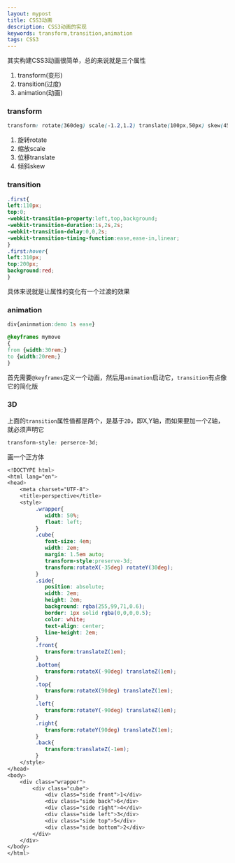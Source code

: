 ```yaml
---
layout: mypost
title: CSS3动画
description: CSS3动画的实现
keywords: transform,transition,animation
tags: CSS3
---
```


其实构建CSS3动画很简单，总的来说就是三个属性
1. transform(变形)
2. transition(过度)
3. animation(动画)

### transform

```css
transform: rotate(360deg) scale(-1.2,1.2) translate(100px,50px) skew(45deg,45deg)
```
1. 旋转rotate       
2. 缩放scale
3. 位移translate
4. 倾斜skew

### transition

```css
.first{
left:110px;
top:0;
-webkit-transition-property:left,top,background;
-webkit-transition-duration:1s,2s,2s;
-webkit-transition-delay:0,0,2s;
-webkit-transition-timing-function:ease,ease-in,linear;
}
.first:hover{
left:310px;
top:200px;
background:red;
}
```
具体来说就是让属性的变化有一个过渡的效果

### animation

```css
div{aninmation:demo 1s ease}

@keyframes mymove
{
from {width:30rem;}
to {width:20rem;}
}
```
首先需要`@keyframes`定义一个动画，然后用`animation`启动它，`transition`有点像它的简化版

### 3D

上面的`transition`属性值都是两个，是基于`2D`，即X,Y轴，而如果要加一个Z轴，就必须声明它

```css
transform-style: perserce-3d;
```

画一个正方体

```css
<!DOCTYPE html>
<html lang="en">
<head>
	<meta charset="UTF-8">
	<title>perspective</title>
	<style>
         .wrapper{
         	width: 50%;
         	float: left;
         }
         .cube{
         	font-size: 4em;
         	width: 2em;
         	margin: 1.5em auto;
         	transform-style:preserve-3d;
         	transform:rotateX(-35deg) rotateY(30deg);
         }
         .side{
         	position: absolute;
         	width: 2em;
         	height: 2em;
         	background: rgba(255,99,71,0.6);
         	border: 1px solid rgba(0,0,0,0.5);
         	color: white;
         	text-align: center;
         	line-height: 2em;
         }
         .front{
         	transform:translateZ(1em);
         }
         .bottom{
         	transform:rotateX(-90deg) translateZ(1em);
         }
         .top{
         	transform:rotateX(90deg) translateZ(1em);
         }
         .left{
         	transform:rotateY(-90deg) translateZ(1em);
         }
         .right{
         	transform:rotateY(90deg) translateZ(1em);
         }
         .back{
         	transform:translateZ(-1em);
         }
	</style>
</head>
<body>
	<div class="wrapper">
		<div class="cube">
			<div class="side front">1</div>
			<div class="side back">6</div>
			<div class="side right">4</div>
			<div class="side left">3</div>
			<div class="side top">5</div>
			<div class="side bottom">2</div>
		</div>
	</div>
</body>
</html>

```

